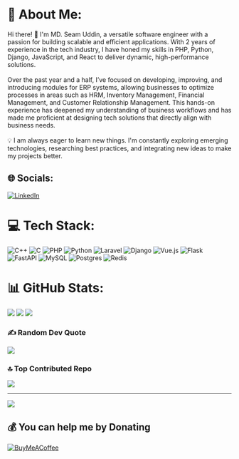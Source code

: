 # 💫 About Me:
Hi there! 👋 I'm MD. Seam Uddin, a versatile software engineer with a passion for building scalable and efficient applications. With 2 years of experience in the tech industry, I have honed my skills in PHP, Python, Django, JavaScript, and React to deliver dynamic, high-performance solutions.<br><br>Over the past year and a half, I’ve focused on developing, improving, and introducing modules for ERP systems, allowing businesses to optimize processes in areas such as HRM, Inventory Management, Financial Management, and Customer Relationship Management. This hands-on experience has deepened my understanding of business workflows and has made me proficient at designing tech solutions that directly align with business needs.<br><br>💡 I am always eager to learn new things. I'm constantly exploring emerging technologies, researching best practices, and integrating new ideas to make my projects better.

## 🌐 Socials:
[![LinkedIn](https://img.shields.io/badge/LinkedIn-%230077B5.svg?logo=linkedin&logoColor=white)](https://linkedin.com/in/seam-uddin-34839916a) 

# 💻 Tech Stack:
![C++](https://img.shields.io/badge/c++-%2300599C.svg?style=for-the-badge&logo=c%2B%2B&logoColor=white) ![C](https://img.shields.io/badge/c-%2300599C.svg?style=for-the-badge&logo=c&logoColor=white) ![PHP](https://img.shields.io/badge/php-%23777BB4.svg?style=for-the-badge&logo=php&logoColor=white) ![Python](https://img.shields.io/badge/python-3670A0?style=for-the-badge&logo=python&logoColor=ffdd54) ![Laravel](https://img.shields.io/badge/laravel-%23FF2D20.svg?style=for-the-badge&logo=laravel&logoColor=white) ![Django](https://img.shields.io/badge/django-%23092E20.svg?style=for-the-badge&logo=django&logoColor=white) ![Vue.js](https://img.shields.io/badge/vue.js-%2335495e.svg?style=for-the-badge&logo=vuedotjs&logoColor=%234FC08D) ![Flask](https://img.shields.io/badge/flask-%23000.svg?style=for-the-badge&logo=flask&logoColor=white) ![FastAPI](https://img.shields.io/badge/FastAPI-005571?style=for-the-badge&logo=fastapi)  ![MySQL](https://img.shields.io/badge/mysql-4479A1.svg?style=for-the-badge&logo=mysql&logoColor=white)  ![Postgres](https://img.shields.io/badge/postgres-%23316192.svg?style=for-the-badge&logo=postgresql&logoColor=white) ![Redis](https://img.shields.io/badge/redis-%23DD0031.svg?style=for-the-badge&logo=redis&logoColor=white)
# 📊 GitHub Stats:
![](https://github-readme-stats.vercel.app/api?username=seamuddin&theme=dark&hide_border=false&include_all_commits=false&count_private=false)
![](https://nirzak-streak-stats.vercel.app/?user=seamuddin&theme=dark&hide_border=false)
![](https://github-readme-stats.vercel.app/api/top-langs/?username=seamuddin&theme=dark&hide_border=false&include_all_commits=false&count_private=false&layout=compact)


### ✍️ Random Dev Quote
![](https://quotes-github-readme.vercel.app/api?type=horizontal&theme=radical)

### 🔝 Top Contributed Repo
![](https://github-contributor-stats.vercel.app/api?username=seamuddin&limit=5&theme=dark&combine_all_yearly_contributions=true)

---
[![](https://visitcount.itsvg.in/api?id=seamuddin&icon=0&color=0)](https://visitcount.itsvg.in)

  ## 💰 You can help me by Donating
  [![BuyMeACoffee](https://img.shields.io/badge/Buy%20Me%20a%20Coffee-ffdd00?style=for-the-badge&logo=buy-me-a-coffee&logoColor=black)](https://buymeacoffee.com/seamuddin2l) 

  
<!-- Proudly created with GPRM ( https://gprm.itsvg.in ) -->
